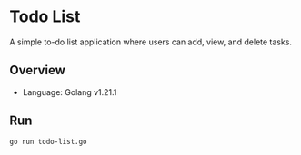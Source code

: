 # Todo List

A simple to-do list application where users can add, view, and delete tasks.

## Overview
- Language: Golang v1.21.1


## Run
```
go run todo-list.go 
```